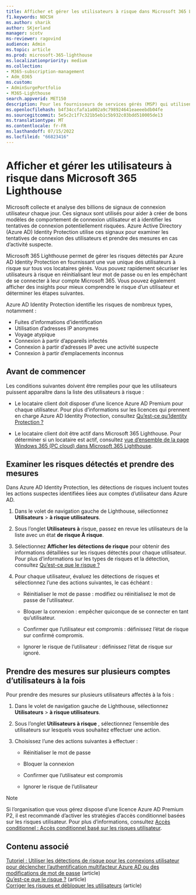 ```yaml
---
title: Afficher et gérer les utilisateurs à risque dans Microsoft 365 Lighthouse
f1.keywords: NOCSH
ms.author: sharik
author: SKjerland
manager: scotv
ms-reviewer: ragovind
audience: Admin
ms.topic: article
ms.prod: microsoft-365-lighthouse
ms.localizationpriority: medium
ms.collection:
- M365-subscription-management
- Adm_O365
ms.custom:
- AdminSurgePortfolio
- M365-Lighthouse
search.appverid: MET150
description: Pour les fournisseurs de services gérés (MSP) qui utilisent Microsoft 365 Lighthouse, découvrez comment afficher et gérer les utilisateurs à risque.
ms.openlocfilehash: b4f34ccfafa1a002a9c798924641eaeeebdb04fe
ms.sourcegitcommit: 5e5c2c1f7c321b5eb1c5b932c03bdd510005de13
ms.translationtype: MT
ms.contentlocale: fr-FR
ms.lasthandoff: 07/15/2022
ms.locfileid: "66823416"
---
```

# <a name="view-and-manage-risky-users-in-microsoft-365-lighthouse"></a>Afficher et gérer les utilisateurs à risque dans Microsoft 365 Lighthouse

Microsoft collecte et analyse des billions de signaux de connexion utilisateur chaque jour. Ces signaux sont utilisés pour aider à créer de bons modèles de comportement de connexion utilisateur et à identifier les tentatives de connexion potentiellement risquées. Azure Active Directory (Azure AD) Identity Protection utilise ces signaux pour examiner les tentatives de connexion des utilisateurs et prendre des mesures en cas d’activité suspecte.

Microsoft 365 Lighthouse permet de gérer les risques détectés par Azure AD Identity Protection en fournissant une vue unique des utilisateurs à risque sur tous vos locataires gérés. Vous pouvez rapidement sécuriser les utilisateurs à risque en réinitialisant leur mot de passe ou en les empêchant de se connecter à leur compte Microsoft 365. Vous pouvez également afficher des insights pour mieux comprendre le risque d’un utilisateur et déterminer les étapes suivantes.

Azure AD Identity Protection identifie les risques de nombreux types, notamment :

- Fuites d’informations d’identification
- Utilisation d’adresses IP anonymes
- Voyage atypique
- Connexion à partir d’appareils infectés
- Connexion à partir d’adresses IP avec une activité suspecte
- Connexion à partir d’emplacements inconnus

## <a name="before-you-begin"></a>Avant de commencer

Les conditions suivantes doivent être remplies pour que les utilisateurs puissent apparaître dans la liste des utilisateurs à risque :

- Le locataire client doit disposer d’une licence Azure AD Premium pour chaque utilisateur. Pour plus d’informations sur les licences qui prennent en charge Azure AD Identity Protection, consultez [Qu’est-ce qu’Identity Protection ?](/azure/active-directory/identity-protection/overview-identity-protection)

- Le locataire client doit être actif dans Microsoft 365 Lighthouse. Pour déterminer si un locataire est actif, consultez [vue d’ensemble de la page Windows 365 (PC cloud) dans Microsoft 365 Lighthouse](m365-lighthouse-tenant-list-overview.md).

## <a name="review-detected-risks-and-take-action"></a>Examiner les risques détectés et prendre des mesures

Dans Azure AD Identity Protection, les détections de risques incluent toutes les actions suspectes identifiées liées aux comptes d’utilisateur dans Azure AD.

1. Dans le volet de navigation gauche de Lighthouse, sélectionnez **Utilisateurs** > **à risque utilisateurs**.

2. Sous l’onglet **Utilisateurs à** risque, passez en revue les utilisateurs de la liste avec un état **de risque À risque**.

3. Sélectionnez **Afficher les détections de risque** pour obtenir des informations détaillées sur les risques détectés pour chaque utilisateur. Pour plus d’informations sur les types de risques et la détection, consultez [Qu’est-ce que le risque ?](/azure/active-directory/identity-protection/concept-identity-protection-risks)

4. Pour chaque utilisateur, évaluez les détections de risques et sélectionnez l’une des actions suivantes, le cas échéant :

    - Réinitialiser le mot de passe : modifiez ou réinitialisez le mot de passe de l’utilisateur.

    - Bloquer la connexion : empêcher quiconque de se connecter en tant qu’utilisateur.

    - Confirmer que l’utilisateur est compromis : définissez l’état de risque sur confirmé compromis.

    - Ignorer le risque de l’utilisateur : définissez l’état de risque sur ignoré.

## <a name="take-action-on-multiple-user-accounts-at-once"></a>Prendre des mesures sur plusieurs comptes d’utilisateurs à la fois

Pour prendre des mesures sur plusieurs utilisateurs affectés à la fois :

1. Dans le volet de navigation gauche de Lighthouse, sélectionnez **Utilisateurs** > **à risque utilisateurs**.

2. Sous l’onglet **Utilisateurs à risque** , sélectionnez l’ensemble des utilisateurs sur lesquels vous souhaitez effectuer une action.

3. Choisissez l’une des actions suivantes à effectuer :

    - Réinitialiser le mot de passe

    - Bloquer la connexion

    - Confirmer que l’utilisateur est compromis

    - Ignorer le risque de l’utilisateur

> [!NOTE]
> Si l’organisation que vous gérez dispose d’une licence Azure AD Premium P2, il est recommandé d’activer les stratégies d’accès conditionnel basées sur les risques utilisateur. Pour plus d’informations, consultez [Accès conditionnel : Accès conditionnel basé sur les risques utilisateur](/azure/active-directory/conditional-access/howto-conditional-access-policy-risk-user).

## <a name="related-content"></a>Contenu associé
[Tutoriel : Utiliser les détections de risque pour les connexions utilisateur pour déclencher l’authentification multifacteur Azure AD ou des modifications de mot de passe](/azure/active-directory/authentication/tutorial-risk-based-sspr-mfa) (article)\
[Qu’est-ce que le risque ?](/azure/active-directory/identity-protection/concept-identity-protection-risks) (article) \
[Corriger les risques et débloquer les utilisateurs](/azure/active-directory/identity-protection/howto-identity-protection-remediate-unblock) (article)
